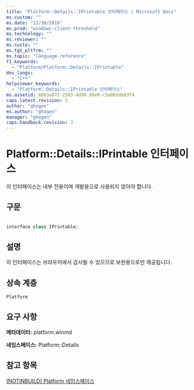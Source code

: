 ```yaml
---
title: "Platform::Details::IPrintable 인터페이스 | Microsoft Docs"
ms.custom: ""
ms.date: "12/30/2016"
ms.prod: "windows-client-threshold"
ms.technology: ""
ms.reviewer: ""
ms.suite: ""
ms.tgt_pltfrm: ""
ms.topic: "language-reference"
f1_keywords: 
  - "Platform/Platform::Details::IPrintable"
dev_langs: 
  - "C++"
helpviewer_keywords: 
  - "Platform::Details::IPrintable 인터페이스"
ms.assetid: b863a872-2563-4d90-88e0-c5a0bdde83f4
caps.latest.revision: 3
author: "ghogen"
ms.author: "ghogen"
manager: "ghogen"
caps.handback.revision: 3
---
```

# Platform::Details::IPrintable 인터페이스
이 인터페이스는 내부 전용이며 개발용으로 사용되지 않아야 합니다.  
  
## 구문  
  
```cpp  
  
interface class IPrintable;  
```  
  
## 설명  
 이 인터페이스는 브라우저에서 감사될 수 있으므로 보완용으로만 제공됩니다.  
  
## 상속 계층  
 `Platform`  
  
## 요구 사항  
 **메타데이터:** platform.winmd  
  
 **네임스페이스:** Platform::Details  
  
## 참고 항목  
 [\(NOTINBUILD\) Platform 네임스페이스](http://msdn.microsoft.com/ko-kr/f3ce3eab-028c-4204-ba9f-9ab8af17c8c4)